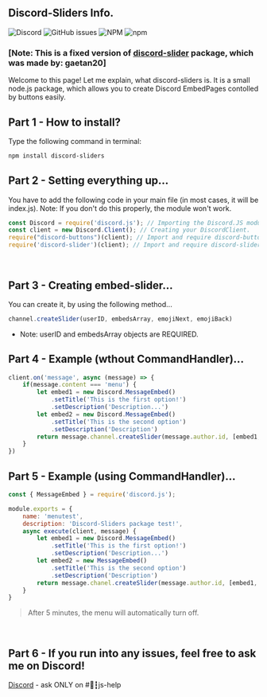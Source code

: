 ## Discord-Sliders Info. 
![Discord](https://img.shields.io/discord/857706808969265172?label=Support%20server)
![GitHub issues](https://img.shields.io/github/issues/Deadr3amer/discord-sliders?color=red&label=Issues%2FBugs)
![NPM](https://img.shields.io/npm/l/discord-sliders)
![npm](https://img.shields.io/npm/v/discord-sliders)
### [Note: This is a fixed version of [discord-slider](https://www.npmjs.com/package/discord-slider) package, which was made by: gaetan20]
Welcome to this page! Let me explain, what discord-sliders is.
It is a small node.js package, which allows you to create Discord EmbedPages contolled by buttons easily.

## Part 1 - How to install?
Type the following command in terminal:
```sh
npm install discord-sliders
```
## Part 2 - Setting everything up...
You have to add the following code in your main file (in most cases, it will be index.js).
Note: If you don't do this properly, the module won't work.
```js
const Discord = require('discord.js'); // Importing the Discord.JS module.
const client = new Discord.Client(); // Creating your DiscordClient.
require("discord-buttons")(client); // Import and require discord-buttons library.
require('discord-slider')(client); // Import and require discord-sliders library.
```

<br />

## Part 3 - Creating embed-slider...
You can create it, by using the following method...
```js
channel.createSlider(userID, embedsArray, emojiNext, emojiBack)
```
- Note: userID and embedsArray objects are REQUIRED.

## Part 4 - Example (wthout CommandHandler)...
```js
client.on('message', async (message) => {
    if(message.content === 'menu') {
        let embed1 = new Discord.MessageEmbed()
            .setTitle('This is the first option!')
            .setDescription('Description...')
        let embed2 = new Discord.MessageEmbed()
            .setTitle('This is the second option')
            .setDescription('Description')
        return message.channel.createSlider(message.author.id, [embed1, embed2], "➡", "⬅")
    }
})
```

## Part 5 - Example (using CommandHandler)...
```js
const { MessageEmbed } = require('discord.js');

module.exports = {
    name: 'menutest',
    description: 'Discord-Sliders package test!',
    async execute(client, message) {
        let embed1 = new Discord.MessageEmbed()
            .setTitle('This is the first option!')
            .setDescription('Description...')
        let embed2 = new MessageEmbed()
            .setTitle('This is the second option')
            .setDescription('Description')
        return message.chanel.createSlider(message.author.id, [embed1, embed2], "➡", "⬅")
    }
}
```


> After 5 minutes, the menu will automatically turn off.

<br />

## Part 6 - If you run into any issues, feel free to ask me on Discord!

[Discord](https://discord.gg/vRvtnGt82p) - ask ONLY on #🔗┇js-help